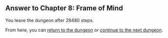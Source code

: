 ## Answer to Chapter 8: Frame of Mind

You leave the dungeon after 28480 steps.

From here, you can [return to the dungeon](../../../chapters/08/frame-of-mind.md) or [continue to the next dungeon](../../../chapters/09/the-little-things.md).
